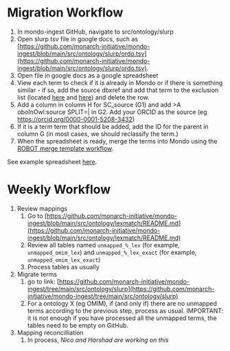 # Migration Workflow

1. In mondo-ingest GitHub, navigate to src/ontology/slurp
1. Open slurp tsv file in google docs, such as [https://github.com/monarch-initiative/mondo-ingest/blob/main/src/ontology/slurp/ordo.tsv](https://github.com/monarch-initiative/mondo-ingest/blob/main/src/ontology/slurp/ordo.tsv).
1. Open file in google docs as a google spreadsheet
1. View each term to check if it is already in Mondo or if there is something similar - if so, add the source dbxref and add that term to the exclusion list (located [here](https://github.com/monarch-initiative/mondo-ingest/tree/main/src/ontology/config) and [here](https://docs.google.com/spreadsheets/d/18V-_j4b22LzCytxFEM3pBEl6-_ODJY06gpUwH0F6JVY/edit)) and delete the row.
1. Add a column in column H for SC_source (G1) and add >A oboInOwl:source SPLIT=| in G2. Add your ORCID as the source (eg https://orcid.org/0000-0001-5208-3432)
1. If it is a term term that should be added, add the ID for the parent in column G (in most cases, we should reclassify the term.)
1. When the spreadsheet is ready, merge the terms into Mondo using the [ROBOT merge template workflow](..editors-guide/robot-template.md).

See example spreadsheet [here](https://docs.google.com/spreadsheets/d/1k2ycAyi1m1NjnYlfgXgDcN7T3U5-V3muObjaS8zyQyI/edit#gid=339514456). 

# Weekly Workflow

1. Review mappings
   1. Go to [https://github.com/monarch-initiative/mondo-ingest/blob/main/src/ontology/lexmatch/README.md](https://github.com/monarch-initiative/mondo-ingest/blob/main/src/ontology/lexmatch/README.md) 
   1. Review all tables named `unmapped_%_lex` (for example, `unmapped_omim_lex`) and `unmapped_%_lex_exact` (for example, `unmapped_omim_lex_exact`)
   1. Process tables as usually
1. Migrate terms   
   1. go to link: [https://github.com/monarch-initiative/mondo-ingest/tree/main/src/ontology/slurp](https://github.com/monarch-initiative/mondo-ingest/tree/main/src/ontology/slurp)
   1. For a ontology X (eg OMIM), if (and only if) there are no unmapped terms according to the previous step, process as usual.
   IMPORTANT: it is not enough if you have processed all the unmapped terms, the tables need to be empty on GitHub.
1. Mapping reconcilliation
   1. In process, _Nico and Harshad are working on this_
   
